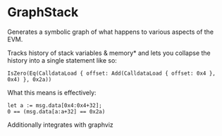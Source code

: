# GraphStack

Generates a symbolic graph of what happens to various aspects of the EVM.

Tracks history of stack variables & memory* and lets you collapse the history into a single statement like so:


`IsZero(Eq(CalldataLoad { offset: Add(CalldataLoad { offset: 0x4 }, 0x4) }, 0x2a))`

What this means is effectively:


```solidity
let a := msg.data[0x4:0x4+32];
0 == (msg.data[a:a+32] == 0x2a)
```

Additionally integrates with graphviz